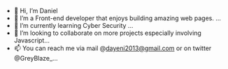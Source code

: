 - 👋 Hi, I’m Daniel
- 👀 I’m a Front-end developer that enjoys building amazing web pages. ...
- 🌱 I’m currently learning Cyber Security ...
- 💞️ I’m looking to collaborate on more projects especially involving Javascript...
- 📫 You can reach me via mail @dayeni2013@gmail.com or on twitter @GreyBlaze_...

<!---
Greyblaze/Greyblaze is a ✨ special ✨ repository because its `README.md` (this file) appears on your GitHub profile.
You can click the Preview link to take a look at your changes.
--->

